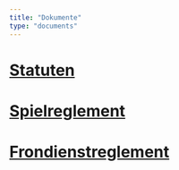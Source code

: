 ```yaml
---
title: "Dokumente"
type: "documents"
---
```


# [Statuten](/pdf/statuten.pdf)

# [Spielreglement](/pdf/spielreglement.pdf)

# [Frondienstreglement](/pdf/frondienstreglement.pdf)
